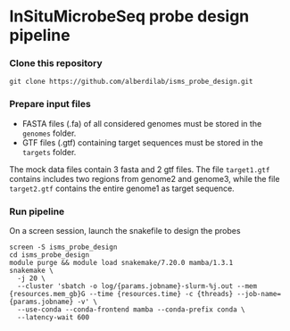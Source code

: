 # InSituMicrobeSeq probe design pipeline

### Clone this repository
```
git clone https://github.com/alberdilab/isms_probe_design.git
```

### Prepare input files
- FASTA files (.fa) of all considered genomes must be stored in the `genomes` folder. 
- GTF files (.gtf) containing target sequences must be stored in the `targets` folder.

The mock data files contain 3 fasta and 2 gtf files. The file `target1.gtf` contains includes two regions from genome2 and genome3, while the file `target2.gtf` contains the entire genome1 as target sequence.

### Run pipeline
On a screen session, launch the snakefile to design the probes
```
screen -S isms_probe_design
cd isms_probe_design
module purge && module load snakemake/7.20.0 mamba/1.3.1
snakemake \
  -j 20 \
  --cluster 'sbatch -o log/{params.jobname}-slurm-%j.out --mem {resources.mem_gb}G --time {resources.time} -c {threads} --job-name={params.jobname} -v' \
  --use-conda --conda-frontend mamba --conda-prefix conda \
  --latency-wait 600
```
